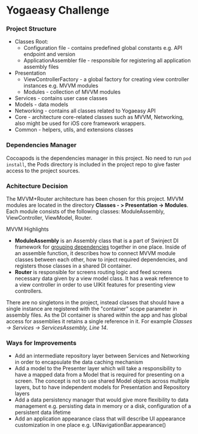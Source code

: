 # Yogaeasy Challenge

### Project Structure

* Classes Root:
    * Configuration file - contains predefined global constants e.g. API endpoint and version
    * ApplicationAssembler file - responsible for registering all application assembly files
* Presentation
    * ViewControllerFactory - a global factory for creating view controller instances e.g. MVVM modules
    * Modules - collection of MVVM modules
* Services - contains user case classes
* Models - data models
* Networking - contains all classes related to Yogaeasy API
* Core - architecture core-related classes such as MVVM, Networking, also might be used for iOS core framework wrappers.
* Common - helpers, utils, and extensions classes

### Dependencies Manager

Cocoapods is the dependencies manager in this project. No need to run `pod install`, the Pods directory is included in the project repo to give faster access to the project sources.

### Achitecture Decision

The MVVM+Router architecture has been chosen for this project. MVVM modules are located in the directory **Classes - > Presentation -> Modules**. Each module consists of the following classes: ModuleAssembly, ViewController, ViewModel, Router.

MVVM Highlights
* **ModuleAssembly** is an Assembly class that is a part of Swinject DI framework for [grouping dependencies](https://github.com/Swinject/Swinject/blob/master/Documentation/Assembler.md) together in one place. Inside of an assemble function, it describes how to connect MVVM module classes between each other, how to inject required dependencies, and registers those classes in a shared DI container.
* **Router** is responsible for screens routing logic and feed screens necessary data given by a view model class. It has a weak reference to a view controller in order to use UIKit features for presenting view controllers.

There are no singletons in the project, instead classes that should have a single instance are registered with the "container" scope parameter in assembly files. As the DI container is shared within the app and has global access for assemblies it retains a single reference in it. For example *Classes -> Services -> ServicesAssembly, Line 14*.


### Ways for Improvements

* Add an intermediate repository layer between Services and Networking in order to encapsulate the data caching mechanism
* Add a model to the Presenter layer which will take a responsibility to have a mapped data from a Model that is required for presenting on a screen. The concept is not to use shared Model objects across multiple layers, but to have independent models for Presentation and Repository layers
* Add a data persistency manager that would give more flexibility to data management e.g. persisting data in memory or a disk, configuration of a persistent data lifetime
* Add an application appearance class that will describe UI appearance customization in one place e.g. UINavigationBar.appearance()
